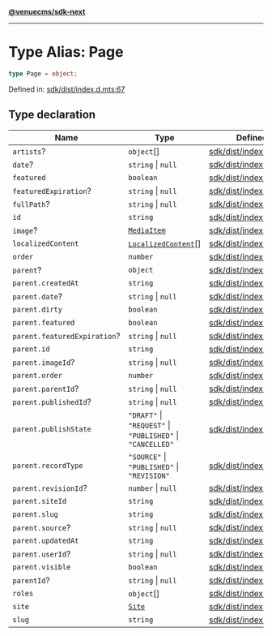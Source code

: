 [**@venuecms/sdk-next**](../Index.md)

***

# Type Alias: Page

```ts
type Page = object;
```

Defined in: [sdk/dist/index.d.mts:67](https://github.com/venuecms/sdk/blob/1c1bdce3c89568d47e3eb3ec42df293b4e3a3a09/packages/sdk/dist/index.d.mts#L67)

## Type declaration

| Name | Type | Defined in |
| ------ | ------ | ------ |
| <a id="artists"></a> `artists`? | `object`[] | [sdk/dist/index.d.mts:112](https://github.com/venuecms/sdk/blob/1c1bdce3c89568d47e3eb3ec42df293b4e3a3a09/packages/sdk/dist/index.d.mts#L112) |
| <a id="date"></a> `date`? | `string` \| `null` | [sdk/dist/index.d.mts:73](https://github.com/venuecms/sdk/blob/1c1bdce3c89568d47e3eb3ec42df293b4e3a3a09/packages/sdk/dist/index.d.mts#L73) |
| <a id="featured"></a> `featured` | `boolean` | [sdk/dist/index.d.mts:71](https://github.com/venuecms/sdk/blob/1c1bdce3c89568d47e3eb3ec42df293b4e3a3a09/packages/sdk/dist/index.d.mts#L71) |
| <a id="featuredexpiration"></a> `featuredExpiration`? | `string` \| `null` | [sdk/dist/index.d.mts:72](https://github.com/venuecms/sdk/blob/1c1bdce3c89568d47e3eb3ec42df293b4e3a3a09/packages/sdk/dist/index.d.mts#L72) |
| <a id="fullpath"></a> `fullPath`? | `string` \| `null` | [sdk/dist/index.d.mts:98](https://github.com/venuecms/sdk/blob/1c1bdce3c89568d47e3eb3ec42df293b4e3a3a09/packages/sdk/dist/index.d.mts#L98) |
| <a id="id"></a> `id` | `string` | [sdk/dist/index.d.mts:68](https://github.com/venuecms/sdk/blob/1c1bdce3c89568d47e3eb3ec42df293b4e3a3a09/packages/sdk/dist/index.d.mts#L68) |
| <a id="image"></a> `image`? | [`MediaItem`](MediaItem.md) | [sdk/dist/index.d.mts:76](https://github.com/venuecms/sdk/blob/1c1bdce3c89568d47e3eb3ec42df293b4e3a3a09/packages/sdk/dist/index.d.mts#L76) |
| <a id="localizedcontent"></a> `localizedContent` | [`LocalizedContent`](LocalizedContent.md)[] | [sdk/dist/index.d.mts:111](https://github.com/venuecms/sdk/blob/1c1bdce3c89568d47e3eb3ec42df293b4e3a3a09/packages/sdk/dist/index.d.mts#L111) |
| <a id="order"></a> `order` | `number` | [sdk/dist/index.d.mts:69](https://github.com/venuecms/sdk/blob/1c1bdce3c89568d47e3eb3ec42df293b4e3a3a09/packages/sdk/dist/index.d.mts#L69) |
| <a id="parent"></a> `parent`? | `object` | [sdk/dist/index.d.mts:77](https://github.com/venuecms/sdk/blob/1c1bdce3c89568d47e3eb3ec42df293b4e3a3a09/packages/sdk/dist/index.d.mts#L77) |
| `parent.createdAt` | `string` | [sdk/dist/index.d.mts:80](https://github.com/venuecms/sdk/blob/1c1bdce3c89568d47e3eb3ec42df293b4e3a3a09/packages/sdk/dist/index.d.mts#L80) |
| `parent.date`? | `string` \| `null` | [sdk/dist/index.d.mts:93](https://github.com/venuecms/sdk/blob/1c1bdce3c89568d47e3eb3ec42df293b4e3a3a09/packages/sdk/dist/index.d.mts#L93) |
| `parent.dirty` | `boolean` | [sdk/dist/index.d.mts:87](https://github.com/venuecms/sdk/blob/1c1bdce3c89568d47e3eb3ec42df293b4e3a3a09/packages/sdk/dist/index.d.mts#L87) |
| `parent.featured` | `boolean` | [sdk/dist/index.d.mts:91](https://github.com/venuecms/sdk/blob/1c1bdce3c89568d47e3eb3ec42df293b4e3a3a09/packages/sdk/dist/index.d.mts#L91) |
| `parent.featuredExpiration`? | `string` \| `null` | [sdk/dist/index.d.mts:92](https://github.com/venuecms/sdk/blob/1c1bdce3c89568d47e3eb3ec42df293b4e3a3a09/packages/sdk/dist/index.d.mts#L92) |
| `parent.id` | `string` | [sdk/dist/index.d.mts:78](https://github.com/venuecms/sdk/blob/1c1bdce3c89568d47e3eb3ec42df293b4e3a3a09/packages/sdk/dist/index.d.mts#L78) |
| `parent.imageId`? | `string` \| `null` | [sdk/dist/index.d.mts:94](https://github.com/venuecms/sdk/blob/1c1bdce3c89568d47e3eb3ec42df293b4e3a3a09/packages/sdk/dist/index.d.mts#L94) |
| `parent.order` | `number` | [sdk/dist/index.d.mts:88](https://github.com/venuecms/sdk/blob/1c1bdce3c89568d47e3eb3ec42df293b4e3a3a09/packages/sdk/dist/index.d.mts#L88) |
| `parent.parentId`? | `string` \| `null` | [sdk/dist/index.d.mts:96](https://github.com/venuecms/sdk/blob/1c1bdce3c89568d47e3eb3ec42df293b4e3a3a09/packages/sdk/dist/index.d.mts#L96) |
| `parent.publishedId`? | `string` \| `null` | [sdk/dist/index.d.mts:86](https://github.com/venuecms/sdk/blob/1c1bdce3c89568d47e3eb3ec42df293b4e3a3a09/packages/sdk/dist/index.d.mts#L86) |
| `parent.publishState` | `"DRAFT"` \| `"REQUEST"` \| `"PUBLISHED"` \| `"CANCELLED"` | [sdk/dist/index.d.mts:84](https://github.com/venuecms/sdk/blob/1c1bdce3c89568d47e3eb3ec42df293b4e3a3a09/packages/sdk/dist/index.d.mts#L84) |
| `parent.recordType` | `"SOURCE"` \| `"PUBLISHED"` \| `"REVISION"` | [sdk/dist/index.d.mts:82](https://github.com/venuecms/sdk/blob/1c1bdce3c89568d47e3eb3ec42df293b4e3a3a09/packages/sdk/dist/index.d.mts#L82) |
| `parent.revisionId`? | `number` \| `null` | [sdk/dist/index.d.mts:83](https://github.com/venuecms/sdk/blob/1c1bdce3c89568d47e3eb3ec42df293b4e3a3a09/packages/sdk/dist/index.d.mts#L83) |
| `parent.siteId` | `string` | [sdk/dist/index.d.mts:79](https://github.com/venuecms/sdk/blob/1c1bdce3c89568d47e3eb3ec42df293b4e3a3a09/packages/sdk/dist/index.d.mts#L79) |
| `parent.slug` | `string` | [sdk/dist/index.d.mts:90](https://github.com/venuecms/sdk/blob/1c1bdce3c89568d47e3eb3ec42df293b4e3a3a09/packages/sdk/dist/index.d.mts#L90) |
| `parent.source`? | `string` \| `null` | [sdk/dist/index.d.mts:85](https://github.com/venuecms/sdk/blob/1c1bdce3c89568d47e3eb3ec42df293b4e3a3a09/packages/sdk/dist/index.d.mts#L85) |
| `parent.updatedAt` | `string` | [sdk/dist/index.d.mts:81](https://github.com/venuecms/sdk/blob/1c1bdce3c89568d47e3eb3ec42df293b4e3a3a09/packages/sdk/dist/index.d.mts#L81) |
| `parent.userId`? | `string` \| `null` | [sdk/dist/index.d.mts:95](https://github.com/venuecms/sdk/blob/1c1bdce3c89568d47e3eb3ec42df293b4e3a3a09/packages/sdk/dist/index.d.mts#L95) |
| `parent.visible` | `boolean` | [sdk/dist/index.d.mts:89](https://github.com/venuecms/sdk/blob/1c1bdce3c89568d47e3eb3ec42df293b4e3a3a09/packages/sdk/dist/index.d.mts#L89) |
| <a id="parentid"></a> `parentId`? | `string` \| `null` | [sdk/dist/index.d.mts:74](https://github.com/venuecms/sdk/blob/1c1bdce3c89568d47e3eb3ec42df293b4e3a3a09/packages/sdk/dist/index.d.mts#L74) |
| <a id="roles"></a> `roles` | `object`[] | [sdk/dist/index.d.mts:99](https://github.com/venuecms/sdk/blob/1c1bdce3c89568d47e3eb3ec42df293b4e3a3a09/packages/sdk/dist/index.d.mts#L99) |
| <a id="site"></a> `site` | [`Site`](Site.md) | [sdk/dist/index.d.mts:75](https://github.com/venuecms/sdk/blob/1c1bdce3c89568d47e3eb3ec42df293b4e3a3a09/packages/sdk/dist/index.d.mts#L75) |
| <a id="slug"></a> `slug` | `string` | [sdk/dist/index.d.mts:70](https://github.com/venuecms/sdk/blob/1c1bdce3c89568d47e3eb3ec42df293b4e3a3a09/packages/sdk/dist/index.d.mts#L70) |
